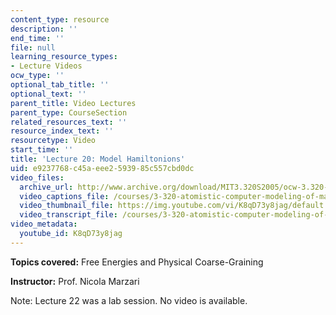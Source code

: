 ```yaml
---
content_type: resource
description: ''
end_time: ''
file: null
learning_resource_types:
- Lecture Videos
ocw_type: ''
optional_tab_title: ''
optional_text: ''
parent_title: Video Lectures
parent_type: CourseSection
related_resources_text: ''
resource_index_text: ''
resourcetype: Video
start_time: ''
title: 'Lecture 20: Model Hamiltonions'
uid: e9237768-c45a-eee2-5939-85c557cbd0dc
video_files:
  archive_url: http://www.archive.org/download/MIT3.320S2005/ocw-3.320-lec-16-21apr05-220k.mp4
  video_captions_file: /courses/3-320-atomistic-computer-modeling-of-materials-sma-5107-spring-2005/111888e6e85a54838f2f0685b89a8ec9_K8qD73y8jag.vtt
  video_thumbnail_file: https://img.youtube.com/vi/K8qD73y8jag/default.jpg
  video_transcript_file: /courses/3-320-atomistic-computer-modeling-of-materials-sma-5107-spring-2005/b8f090d105fa6af5aad4ee7869495546_K8qD73y8jag.pdf
video_metadata:
  youtube_id: K8qD73y8jag
---
```


**Topics covered:** Free Energies and Physical Coarse-Graining

**Instructor:** Prof. Nicola Marzari

Note: Lecture 22 was a lab session. No video is available.